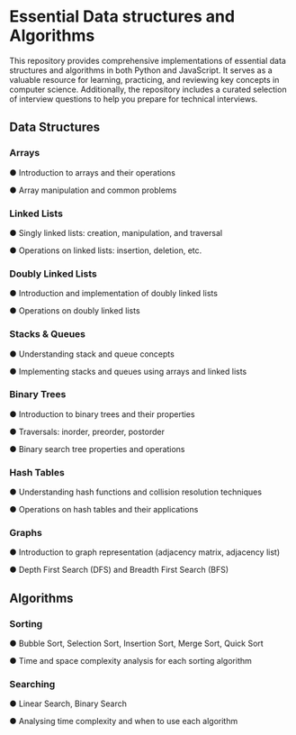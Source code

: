 # Essential Data structures and Algorithms 
This repository provides comprehensive implementations of essential data structures and algorithms in both Python and JavaScript. It serves as a valuable resource for learning, practicing, and reviewing key concepts in computer science. Additionally, the repository includes a curated selection of interview questions to help you prepare for technical interviews.

## Data Structures

### Arrays
● Introduction to arrays and their operations

● Array manipulation and common problems

### Linked Lists
● Singly linked lists: creation, manipulation, and traversal

● Operations on linked lists: insertion, deletion, etc.

### Doubly Linked Lists
● Introduction and implementation of doubly linked lists

● Operations on doubly linked lists

### Stacks & Queues
● Understanding stack and queue concepts

● Implementing stacks and queues using arrays and linked lists

### Binary Trees
● Introduction to binary trees and their properties

● Traversals: inorder, preorder, postorder

● Binary search tree properties and operations

### Hash Tables
● Understanding hash functions and collision resolution techniques

● Operations on hash tables and their applications

### Graphs
● Introduction to graph representation (adjacency matrix, adjacency
list)

● Depth First Search (DFS) and Breadth First Search (BFS)

## Algorithms

### Sorting
● Bubble Sort, Selection Sort, Insertion Sort, Merge Sort, Quick Sort

● Time and space complexity analysis for each sorting algorithm

### Searching
● Linear Search, Binary Search

● Analysing time complexity and when to use each algorithm
